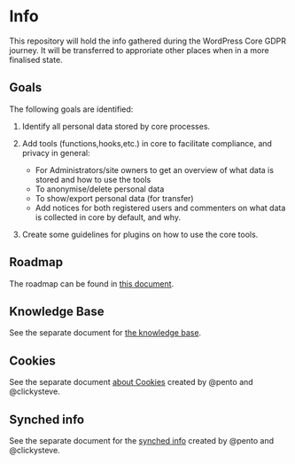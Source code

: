 # Info
This repository will hold the info gathered during the WordPress Core GDPR journey. It will be transferred to approriate other places when in a more finalised state.
## Goals
The following goals are identified:
1. Identify all personal data stored by core processes.
1. Add tools (functions,hooks,etc.) in core to facilitate compliance, and privacy in general:

   * For Administrators/site owners to get an overview of what data is stored and how to use the tools
   * To anonymise/delete personal data
   * To show/export personal data (for transfer)
   * Add notices for both registered users and commenters on what data is collected in core by default, and why.
  
1. Create some guidelines for plugins on how to use the core tools.
## Roadmap
The roadmap can be found in [this document](../Roadmap.md).
## Knowledge Base
See the separate document for [the knowledge base](../KB.md).
## Cookies
See the separate document [about Cookies](../Cookies.md) created by @pento and @clickysteve.
## Synched info
See the separate document for the [synched info](../Synched-info.md) created by @pento and @clickysteve.

